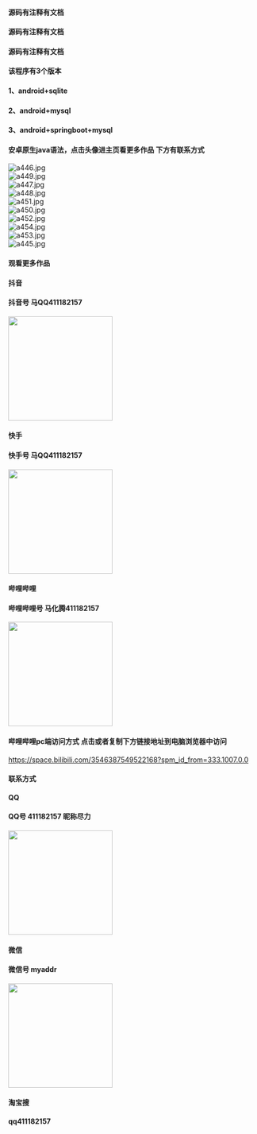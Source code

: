 #### 源码有注释有文档
#### 源码有注释有文档
#### 源码有注释有文档
#### 该程序有3个版本
#### 1、android+sqlite
#### 2、android+mysql
#### 3、android+springboot+mysql
#### 安卓原生java语法，点击头像进主页看更多作品 下方有联系方式
 <img src='https://img.alicdn.com/imgextra/i3/1658540494/O1CN01MGke9A1FWIas8krTY_!!1658540494.jpg' alt='a446.jpg' /></br> 
 <img src='https://img.alicdn.com/imgextra/i2/1658540494/O1CN01VFUZR21FWIai9Aw2a_!!1658540494.jpg' alt='a449.jpg' /></br> 
 <img src='https://img.alicdn.com/imgextra/i1/1658540494/O1CN01YTVLaE1FWIapn0l4v_!!1658540494.jpg' alt='a447.jpg' /></br> 
 <img src='https://img.alicdn.com/imgextra/i3/1658540494/O1CN01hYiUh41FWIaumjVON_!!1658540494.jpg' alt='a448.jpg' /></br> 
 <img src='https://img.alicdn.com/imgextra/i2/1658540494/O1CN010jxyZK1FWIas8jaVv_!!1658540494.jpg' alt='a451.jpg' /></br> 
 <img src='https://img.alicdn.com/imgextra/i1/1658540494/O1CN01GZ5DVn1FWIatO3jEQ_!!1658540494.jpg' alt='a450.jpg' /></br> 
 <img src='https://img.alicdn.com/imgextra/i1/1658540494/O1CN01vjiGns1FWIandoLBW_!!1658540494.jpg' alt='a452.jpg' /></br> 
 <img src='https://img.alicdn.com/imgextra/i3/1658540494/O1CN01HycSqN1FWIapn1Qir_!!1658540494.jpg' alt='a454.jpg' /></br> 
 <img src='https://img.alicdn.com/imgextra/i3/1658540494/O1CN019uEssR1FWIau8W024_!!1658540494.jpg' alt='a453.jpg' /></br> 
 <img src='https://img.alicdn.com/imgextra/i1/1658540494/O1CN01k4e5qT1FWIai9Doov_!!1658540494.jpg' alt='a445.jpg' /></br>
#### 观看更多作品

#### 抖音
#### 抖音号  马QQ411182157
<img src="https://gitee.com/QQ411182157/mingpian/raw/master/douyin.png" width="210px">

#### 快手
#### 快手号  马QQ411182157

<img src="https://gitee.com/QQ411182157/mingpian/raw/master/kuaishou.jpg" width="210px">

#### 哔哩哔哩
#### 哔哩哔哩号  马化腾411182157

<img src="https://gitee.com/QQ411182157/mingpian/raw/master/bili.png" width="210px">

#### 哔哩哔哩pc端访问方式 点击或者复制下方链接地址到电脑浏览器中访问

https://space.bilibili.com/3546387549522168?spm_id_from=333.1007.0.0


#### 联系方式
#### QQ
#### QQ号 411182157 昵称尽力

<img src="https://gitee.com/QQ411182157/mingpian/raw/master/qq.jpg" width="210px">

#### 微信
#### 微信号 myaddr

<img src="https://gitee.com/QQ411182157/mingpian/raw/master/weixin.png" width="210px">

#### 淘宝搜
#### qq411182157
